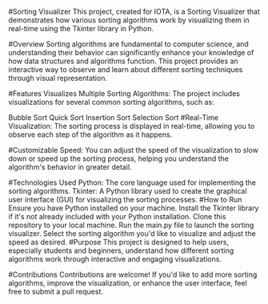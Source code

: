 #Sorting Visualizer
This project, created for IOTA, is a Sorting Visualizer that demonstrates how various sorting algorithms work by visualizing them in real-time using the Tkinter library in Python.

#Overview
Sorting algorithms are fundamental to computer science, and understanding their behavior can significantly enhance your knowledge of how data structures and algorithms function. This project provides an interactive way to observe and learn about different sorting techniques through visual representation.

#Features
Visualizes Multiple Sorting Algorithms: The project includes visualizations for several common sorting algorithms, such as:

Bubble Sort
Quick Sort
Insertion Sort
Selection Sort
#Real-Time Visualization: The sorting process is displayed in real-time, allowing you to observe each step of the algorithm as it happens.

#Customizable Speed: You can adjust the speed of the visualization to slow down or speed up the sorting process, helping you understand the algorithm's behavior in greater detail.

#Technologies Used
Python: The core language used for implementing the sorting algorithms.
Tkinter: A Python library used to create the graphical user interface (GUI) for visualizing the sorting processes.
#How to Run
Ensure you have Python installed on your machine.
Install the Tkinter library if it's not already included with your Python installation.
Clone this repository to your local machine.
Run the main.py file to launch the sorting visualizer.
Select the sorting algorithm you'd like to visualize and adjust the speed as desired.
#Purpose
This project is designed to help users, especially students and beginners, understand how different sorting algorithms work through interactive and engaging visualizations.

#Contributions
Contributions are welcome! If you'd like to add more sorting algorithms, improve the visualization, or enhance the user interface, feel free to submit a pull request.
